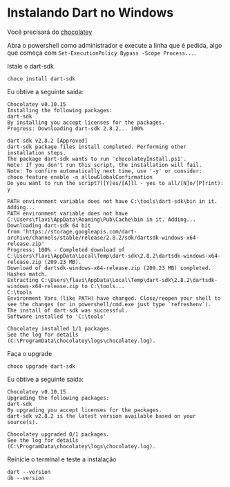 # Instalando Dart no Windows

Você precisará do [chocolatey](https://chocolatey.org/install)

Abra o powershell como administrador e execute a linha que é pedida,
algo que começa com `Set-ExecutionPolicy Bypass -Scope Process...`.

Istale o dart-sdk.

    choco install dart-sdk

Eu obtive a seguinte saída:

    Chocolatey v0.10.15
    Installing the following packages:
    dart-sdk
    By installing you accept licenses for the packages.
    Progress: Downloading dart-sdk 2.8.2... 100%

    dart-sdk v2.8.2 [Approved]
    dart-sdk package files install completed. Performing other installation steps.
    The package dart-sdk wants to run 'chocolateyInstall.ps1'.
    Note: If you don't run this script, the installation will fail.
    Note: To confirm automatically next time, use '-y' or consider:
    choco feature enable -n allowGlobalConfirmation
    Do you want to run the script?([Y]es/[A]ll - yes to all/[N]o/[P]rint): y

    PATH environment variable does not have C:\tools\dart-sdk\bin in it. Adding...
    PATH environment variable does not have C:\Users\flavi\AppData\Roaming\Pub\Cache\bin in it. Adding...
    Downloading dart-sdk 64 bit
    from 'https://storage.googleapis.com/dart-archive/channels/stable/release/2.8.2/sdk/dartsdk-windows-x64-release.zip'
    Progress: 100% - Completed download of C:\Users\flavi\AppData\Local\Temp\dart-sdk\2.8.2\dartsdk-windows-x64-release.zip (209.23 MB).
    Download of dartsdk-windows-x64-release.zip (209.23 MB) completed.
    Hashes match.
    Extracting C:\Users\flavi\AppData\Local\Temp\dart-sdk\2.8.2\dartsdk-windows-x64-release.zip to C:\tools...
    C:\tools
    Environment Vars (like PATH) have changed. Close/reopen your shell to
    see the changes (or in powershell/cmd.exe just type `refreshenv`).
    The install of dart-sdk was successful.
    Software installed to 'C:\tools'

    Chocolatey installed 1/1 packages.
    See the log for details (C:\ProgramData\chocolatey\logs\chocolatey.log).


Faça o upgrade

    choco upgrade dart-sdk

Eu obtive a seguinte saída:

    Chocolatey v0.10.15
    Upgrading the following packages:
    dart-sdk
    By upgrading you accept licenses for the packages.
    dart-sdk v2.8.2 is the latest version available based on your source(s).

    Chocolatey upgraded 0/1 packages.
    See the log for details (C:\ProgramData\chocolatey\logs\chocolatey.log).

Reinicie o terminal e teste a instalação

    dart --version
    úb --version